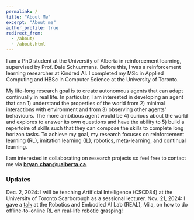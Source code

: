 ```yaml
---
permalink: /
title: "About Me"
excerpt: "About me"
author_profile: true
redirect_from: 
  - /about/
  - /about.html
---
```


I am a PhD student at the University of Alberta in reinforcement learning, supervised by Prof. Dale Schuurmans.
Before this, I was a reinforcement learning researcher at Kindred AI.
I completed my MSc in Applied Computing and HBSc in Computer Science at the University of Toronto.

My life-long research goal is to create autonomous agents that can adapt continually in real life. In particular, I am interested in developing an agent that can 1) understand the properties of the world from 2) minimal interactions with environment and from 3) observing other agents' behaviours. The more ambitious agent would be 4) curious about the world and explores to answer its own questions and have the ability to 5) build a repertoire of skills such that they can compose the skills to complete long horizon tasks. To achieve my goal, my research focuses on reinforcement learning (RL), imitation learning (IL), robotics, meta-learning, and continual learning.

I am interested in collaborating on research projects so feel free to contact me via [**bryan.chan@ualberta.ca**](mailto:bryan.chan@ualberta.ca).


### Updates
Dec. 2, 2024: I will be teaching Artificial Intelligence (CSCD84) at the University of Toronto Scarborough as a sessional lecturer.
Nov. 21, 2024: I gave a [talk](https://www.youtube.com/watch?v=gkybLhKc3EY&t=2651s&ab_channel=MontrealRobotics) at the Robotics and Embodied AI Lab (REAL), Mila, on how to do offline-to-online RL on real-life robotic grasping!